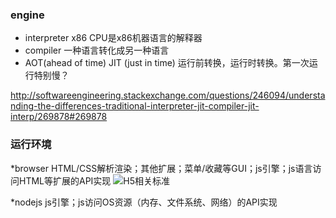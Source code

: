 ### engine
* interpreter
x86 CPU是x86机器语言的解释器
* compiler
一种语言转化成另一种语言
* AOT(ahead of time) JIT (just in time)
运行前转换，运行时转换。第一次运行特别慢？

http://softwareengineering.stackexchange.com/questions/246094/understanding-the-differences-traditional-interpreter-jit-compiler-jit-interp/269878#269878

### 运行环境
*browser
HTML/CSS解析渲染；其他扩展；菜单/收藏等GUI；js引擎；js语言访问HTML等扩展的API实现
![H5相关标准](https://upload.wikimedia.org/wikipedia/commons/thumb/7/7f/HTML5_APIs_and_related_technologies_taxonomy_and_status.svg/1133px-HTML5_APIs_and_related_technologies_taxonomy_and_status.svg.png)

*nodejs
js引擎；js访问OS资源（内存、文件系统、网络）的API实现
